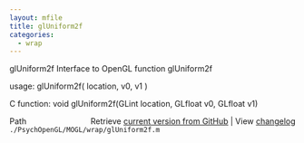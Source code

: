```yaml
---
layout: mfile
title: glUniform2f
categories:
  - wrap
---
```


glUniform2f  Interface to OpenGL function glUniform2f

usage:  glUniform2f\( location, v0, v1 \)

C function:  void glUniform2f\(GLint location, GLfloat v0, GLfloat v1\)


<div class="code_header" style="text-align:right;">
  <span style="float:left;">Path&nbsp;&nbsp;</span> <span class="counter">Retrieve <a href=
  "https://raw.github.com/Psychtoolbox-3/Psychtoolbox-3/beta/./PsychOpenGL/MOGL/wrap/glUniform2f.m">current version from GitHub</a> | View <a href=
  "https://github.com/Psychtoolbox-3/Psychtoolbox-3/commits/beta/./PsychOpenGL/MOGL/wrap/glUniform2f.m">changelog</a></span>
</div>
<div class="code">
  <code>./PsychOpenGL/MOGL/wrap/glUniform2f.m</code>
</div>
